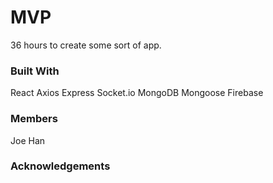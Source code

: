 # MVP
36 hours to create some sort of app.

### Built With
React
Axios
Express
Socket.io
MongoDB
Mongoose
Firebase

### Members
Joe Han

### Acknowledgements